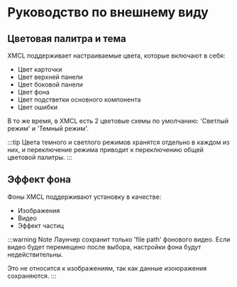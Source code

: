 

# Руководство по внешнему виду

## Цветовая палитра и тема

XMCL поддерживает настраиваемые цвета, которые включают в себя:

- Цвет карточки
- Цвет верхней панели
- Цвет боковой панели
- Цвет фона
- Цвет подстветки основного компонента
- Цвет ошибки
  
В то же время, в XMCL есть 2 цветовые схемы по умолчанию: 'Светлый режим' и 'Темный режим'.

:::tip
Цвета темного и светлого режимов хранятся отдельно в каждом из них, и переключение режима приводит к переключению общей цветовой палитры.
:::

## Эффект фона

Фоны XMCL поддерживают установку в качестве:

- Изображения
- Видео
- Эффект частиц

:::warning Note
Лаунчер сохранит только 'file path' фонового видео. Если видео будет перемещено после выбора, настройки фона будут недействительны.

Это не относится к изображениям, так как данные изоюражения сохраняются.
:::
